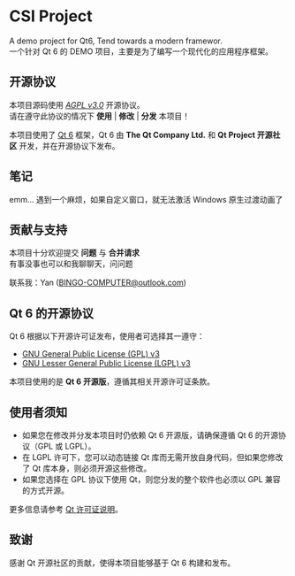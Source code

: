 # CSI Project
A demo project for Qt6, Tend towards a modern framewor.<br>
一个针对 Qt 6 的 DEMO 项目，主要是为了编写一个现代化的应用程序框架。

## 开源协议
本项目源码使用 [*AGPL v3.0*](./LICENSE) 开源协议。<br>
请在遵守此协议的情况下 **使用** | **修改** | **分发** 本项目！

本项目使用了 [Qt 6](https://www.qt.io/) 框架，Qt 6 由 **The Qt Company Ltd.** 和 **Qt Project 开源社区** 开发，并在开源协议下发布。

## 笔记
emm... 遇到一个麻烦，如果自定义窗口，就无法激活 Windows 原生过渡动画了

## 贡献与支持
本项目十分欢迎提交 **问题** 与 **合并请求**<br>
有事没事也可以和我聊聊天，问问题

联系我：Yan (BINGO-COMPUTER@outlook.com)

## Qt 6 的开源协议

Qt 6 根据以下开源许可证发布，使用者可选择其一遵守：

- [GNU General Public License (GPL) v3](https://www.gnu.org/licenses/gpl-3.0.html)
- [GNU Lesser General Public License (LGPL) v3](https://www.gnu.org/licenses/lgpl-3.0.html)

本项目使用的是 **Qt 6 开源版**，遵循其相关开源许可证条款。

## 使用者须知

- 如果您在修改并分发本项目时仍依赖 Qt 6 开源版，请确保遵循 Qt 6 的开源协议（GPL 或 LGPL）。  
- 在 LGPL 许可下，您可以动态链接 Qt 库而无需开放自身代码，但如果您修改了 Qt 库本身，则必须开源这些修改。  
- 如果您选择在 GPL 协议下使用 Qt，则您分发的整个软件也必须以 GPL 兼容的方式开源。  

更多信息请参考 [Qt 许可证说明](hhttps://www.qt.io/qt-licensing)。

## 致谢

感谢 Qt 开源社区的贡献，使得本项目能够基于 Qt 6 构建和发布。
